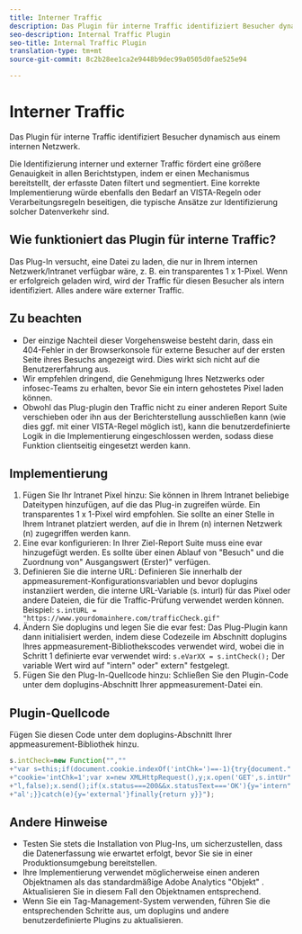 ```yaml
---
title: Interner Traffic
description: Das Plugin für interne Traffic identifiziert Besucher dynamisch aus einem internen Netzwerk.
seo-description: Internal Traffic Plugin
seo-title: Internal Traffic Plugin
translation-type: tm+mt
source-git-commit: 8c2b28ee1ca2e9448b9dec99a0505d0fae525e94

---
```



# Interner Traffic

Das Plugin für interne Traffic identifiziert Besucher dynamisch aus einem internen Netzwerk.

Die Identifizierung interner und externer Traffic fördert eine größere Genauigkeit in allen Berichtstypen, indem er einen Mechanismus bereitstellt, der erfasste Daten filtert und segmentiert. Eine korrekte Implementierung würde ebenfalls den Bedarf an VISTA-Regeln oder Verarbeitungsregeln beseitigen, die typische Ansätze zur Identifizierung solcher Datenverkehr sind.

## Wie funktioniert das Plugin für interne Traffic?

Das Plug-In versucht, eine Datei zu laden, die nur in Ihrem internen Netzwerk/Intranet verfügbar wäre, z. B. ein transparentes 1 x 1-Pixel. Wenn er erfolgreich geladen wird, wird der Traffic für diesen Besucher als intern identifiziert. Alles andere wäre externer Traffic.

## Zu beachten

* Der einzige Nachteil dieser Vorgehensweise besteht darin, dass ein 404-Fehler in der Browserkonsole für externe Besucher auf der ersten Seite ihres Besuchs angezeigt wird. Dies wirkt sich nicht auf die Benutzererfahrung aus.
* Wir empfehlen dringend, die Genehmigung Ihres Netzwerks oder infosec-Teams zu erhalten, bevor Sie ein intern gehostetes Pixel laden können.
* Obwohl das Plug-plugin den Traffic nicht zu einer anderen Report Suite verschieben oder ihn aus der Berichterstellung ausschließen kann (wie dies ggf. mit einer VISTA-Regel möglich ist), kann die benutzerdefinierte Logik in die Implementierung eingeschlossen werden, sodass diese Funktion clientseitig eingesetzt werden kann.

## Implementierung

1. Fügen Sie Ihr Intranet Pixel hinzu: Sie können in Ihrem Intranet beliebige Dateitypen hinzufügen, auf die das Plug-in zugreifen würde. Ein transparentes 1 x 1-Pixel wird empfohlen. Sie sollte an einer Stelle in Ihrem Intranet platziert werden, auf die in Ihrem (n) internen Netzwerk (n) zugegriffen werden kann.
1. Eine evar konfigurieren: In Ihrer Ziel-Report Suite muss eine evar hinzugefügt werden. Es sollte über einen Ablauf von "Besuch" und die Zuordnung von" Ausgangswert (Erster)" verfügen.
1. Definieren Sie die interne URL: Definieren Sie innerhalb der appmeasurement-Konfigurationsvariablen und bevor doplugins instanziiert werden, die interne URL-Variable (s. inturl) für das Pixel oder andere Dateien, die für die Traffic-Prüfung verwendet werden können. Beispiel: `s.intURL = "https://www.yourdomainhere.com/trafficCheck.gif"`
1. Ändern Sie doplugins und legen Sie die evar fest: Das Plug-Plugin kann dann initialisiert werden, indem diese Codezeile im Abschnitt doplugins Ihres appmeasurement-Bibliothekscodes verwendet wird, wobei die in Schritt 1 definierte evar verwendet wird: `s.eVarXX = s.intCheck();`
Der variable Wert wird auf "intern" oder" extern" festgelegt.
1. Fügen Sie den Plug-In-Quellcode hinzu: Schließen Sie den Plugin-Code unter dem doplugins-Abschnitt Ihrer appmeasurement-Datei ein.

## Plugin-Quellcode

Fügen Sie diesen Code unter dem doplugins-Abschnitt Ihrer appmeasurement-Bibliothek hinzu.

```JavaScript
s.intCheck=new Function("",""
+"var s=this;if(document.cookie.indexOf('intChk=')==-1){try{document."
+"cookie='intChk=1';var x=new XMLHttpRequest(),y;x.open('GET',s.intUr"
+"l,false);x.send();if(x.status===200&&x.statusText==='OK'){y='intern"
+"al';}}catch(e){y='external'}finally{return y}}");
```

## Andere Hinweise

* Testen Sie stets die Installation von Plug-Ins, um sicherzustellen, dass die Datenerfassung wie erwartet erfolgt, bevor Sie sie in einer Produktionsumgebung bereitstellen.
* Ihre Implementierung verwendet möglicherweise einen anderen Objektnamen als das standardmäßige Adobe Analytics "Objekt" . Aktualisieren Sie in diesem Fall den Objektnamen entsprechend.
* Wenn Sie ein Tag-Management-System verwenden, führen Sie die entsprechenden Schritte aus, um doplugins und andere benutzerdefinierte Plugins zu aktualisieren.

